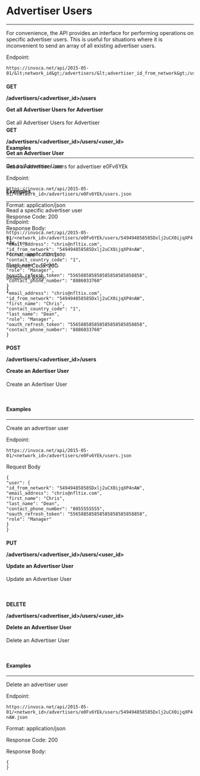 Advertiser Users
================

* * *

For convenience, the API provides an interface for performing operations on specific advertiser users. This is useful
for situations where it is inconvenient to send an array of all existing advertiser users.

Endpoint:

    https://invoca.net/api/2015-05-01/&lt;network_id&gt;/advertisers/&lt;advertiser_id_from_network&gt;/users/&lt;user_id_from_network&gt;.json

<div class="panel-group" id="accordion">
<div class="panel panel-default">
<div class="panel-heading toggle2 GET collapsed" data-toggle="collapse" data-target="#GET3658528685703960626" aria-expanded="false" aria-controls="GET3658528685703960626">
<h4 class="panel-title">
<div class="row">
<div class="col-md-2"><p class="GET-text">GET</p></div>
<div class="col-md-5"><p class="text-left">/advertisers/&lt;advertiser_id&gt;/users</p></div>
<div class="col-md-4"><span class="pull-right">Get all Advertiser Users for Advertiser</span></div>
</div>
</h4>
</div>
<div id="GET3658528685703960626" class="panel collapse" aria-expanded="false" style="height: 0px;">
<div class="panel-body">
<div>
<p>Get all Advertiser Users for Advertiser</p>
<br>
<h4> Examples </h4>
<hr>
<div class="example">
<div class="example-title">
<p>Read all advertiser users for advertiser e0Fv6YEk</p>
</div>
<span>Endpoint:
<p><code>https://invoca.net/api/2015-05-01/&lt;network_id&gt;/advertisers/e0Fv6YEk/users.json</code></p>
</span>
<p>Format:
application/json
</p>
<p>Response Code:
200
</p>
<p>Response Body:</p>
<pre class="prettyprint theme-github prettyprinted"><code><span class="pun">[</span><span class="pln"></span><span class="pun">{</span><span class="pln">
</span><span class="str">"email_address"</span><span class="pun">:</span><span class="pln"> </span><span
class="str">"chris@nfltix.com"</span><span class="pun">,</span><span class="pln">
</span><span class="str">"id_from_network"</span><span class="pun">:</span><span class="pln"> </span><span
class="str">"549494858585Dxlj2uCX0ijqXP4nAW"</span><span class="pun">,</span><span class="pln">
</span><span class="str">"first_name"</span><span class="pun">:</span><span class="pln"> </span><span class="str">"Chris"</span><span
class="pun">,</span><span class="pln">
</span><span class="str">"contact_country_code"</span><span class="pun">:</span><span class="pln"> </span><span
class="str">"1"</span><span class="pun">,</span><span class="pln">
</span><span class="str">"last_name"</span><span class="pun">:</span><span class="pln"> </span><span class="str">"Dean"</span><span
class="pun">,</span><span class="pln">
</span><span class="str">"role"</span><span class="pun">:</span><span class="pln"> </span><span class="str">"Manager"</span><span
class="pun">,</span><span class="pln">
</span><span class="str">"oauth_refresh_token"</span><span class="pun">:</span><span class="pln"> </span><span
class="str">"556588585858585858585858858"</span><span class="pun">,</span><span class="pln">
</span><span class="str">"contact_phone_number"</span><span class="pun">:</span><span class="pln"> </span><span
class="str">"8886033760"</span><span class="pln">
</span><span class="pun">}</span><span class="pln">
</span><span class="pun">]</span></code></pre>


</div>

</div>
</div>
</div>
</div>

<div class="panel panel-default">
<div class="panel-heading toggle2 collapsed GET" data-toggle="collapse" data-target="#GET-3400821928438983762"
aria-expanded="false" aria-controls="GET-3400821928438983762">
<h4 class="panel-title">

<div class="row">
<div class="col-md-2">
<p class="GET-text">GET</p>
</div>
<div class="col-md-5">
<p class="text-left">/advertisers/&lt;advertiser_id&gt;/users/&lt;user_id&gt;</p>
</div>

<div class="col-md-4">
<span class="pull-right">
Get an Advertiser User
</span>
</div>
</div>
</h4>
</div>
<div id="GET-3400821928438983762" class="panel collapse" aria-expanded="false">
<div class="panel-body">
<div>
<p>Get an Advertiser User</p>

<br>
<h4> Examples </h4>

<hr>
<div class="example">

<div class="example-title">
<p>Read a specific advertiser user</p>

</div>

<span>Endpoint:
<p><code>https://invoca.net/api/2015-05-01/&lt;network_id&gt;/advertisers/e0Fv6YEk/users/549494858585Dxlj2uCX0ijqXP4nAW.json</code>
</p>

</span>

<p>Format:
application/json
</p>


<p>Response Code:
200
</p>

<p>Response Body:</p>
<pre class="prettyprint theme-github prettyprinted"><code><span class="pun">{</span><span class="pln">
</span><span class="str">"email_address"</span><span class="pun">:</span><span class="pln"> </span><span class="str">"chris@nfltix.com"</span><span
class="pun">,</span><span class="pln">
</span><span class="str">"id_from_network"</span><span class="pun">:</span><span class="pln"> </span><span
class="str">"549494858585Dxlj2uCX0ijqXP4nAW"</span><span class="pun">,</span><span class="pln">
</span><span class="str">"first_name"</span><span class="pun">:</span><span class="pln"> </span><span class="str">"Chris"</span><span
class="pun">,</span><span class="pln">
</span><span class="str">"contact_country_code"</span><span class="pun">:</span><span class="pln"> </span><span
class="str">"1"</span><span class="pun">,</span><span class="pln">
</span><span class="str">"last_name"</span><span class="pun">:</span><span class="pln"> </span><span class="str">"Dean"</span><span
class="pun">,</span><span class="pln">
</span><span class="str">"role"</span><span class="pun">:</span><span class="pln"> </span><span
class="str">"Manager"</span><span class="pun">,</span><span class="pln">
</span><span class="str">"oauth_refresh_token"</span><span class="pun">:</span><span class="pln"> </span><span
class="str">"556588585858585858585858858"</span><span class="pun">,</span><span class="pln">
</span><span class="str">"contact_phone_number"</span><span class="pun">:</span><span class="pln"> </span><span
class="str">"8886033760"</span><span class="pln">
</span><span class="pun">}</span></code></pre>


</div>

</div>
</div>
</div>
</div>

<div class="panel panel-default">
<div class="panel-heading toggle2 collapsed POST" data-toggle="collapse" data-target="#POST-3780377522845086374"
aria-expanded="false" aria-controls="POST-3780377522845086374">
<h4 class="panel-title">

<div class="row">
<div class="col-md-2">
<p class="POST-text">POST</p>
</div>
<div class="col-md-5">
<p class="text-left">/advertisers/&lt;advertiser_id&gt;/users</p>
</div>

<div class="col-md-4">
<span class="pull-right">
Create an Adertiser User
</span>
</div>
</div>
</h4>
</div>
<div id="POST-3780377522845086374" class="panel collapse" aria-expanded="false">
<div class="panel-body">
<div>
<p>Create an Adertiser User</p>

<br>
<h4> Examples </h4>

<hr>
<div class="example">

<div class="example-title">
<p>Create an advertiser user</p>

</div>

<span>Endpoint:
<p><code>https://invoca.net/api/2015-05-01/&lt;network_id&gt;/advertisers/e0Fv6YEk/users.json</code></p>

</span>


<p>Request Body</p>
<pre class="prettyprint theme-github prettyprinted"><code><span class="pun">{</span><span class="pln">
</span><span class="str">"user"</span><span class="pun">:</span><span class="pln"> </span><span
class="pun">{</span><span class="pln">
</span><span class="str">"id_from_network"</span><span class="pun">:</span><span class="pln"> </span><span
class="str">"549494858585Dxlj2uCX0ijqXP4nAW"</span><span class="pun">,</span><span class="pln">
</span><span class="str">"email_address"</span><span class="pun">:</span><span class="pln"> </span><span
class="str">"chris@nfltix.com"</span><span class="pun">,</span><span class="pln">
</span><span class="str">"first_name"</span><span class="pun">:</span><span class="pln"> </span><span class="str">"Chris"</span><span
class="pun">,</span><span class="pln">
</span><span class="str">"last_name"</span><span class="pun">:</span><span class="pln"> </span><span class="str">"Dean"</span><span
class="pun">,</span><span class="pln">
</span><span class="str">"contact_phone_number"</span><span class="pun">:</span><span class="pln"> </span><span
class="str">"8055555555"</span><span class="pun">,</span><span class="pln">
</span><span class="str">"oauth_refresh_token"</span><span class="pun">:</span><span class="pln"> </span><span
class="str">"556588585858585858585858858"</span><span class="pun">,</span><span class="pln">
</span><span class="str">"role"</span><span class="pun">:</span><span class="pln"> </span><span class="str">"Manager"</span><span
class="pln">
</span><span class="pun">}</span><span class="pln">
</span><span class="pun">}</span></code></pre>


</div>

</div>
</div>
</div>
</div>

<div class="panel panel-default">
<div class="panel-heading toggle2 collapsed PUT" data-toggle="collapse" data-target="#PUT-3825890680866726622"
aria-expanded="false" aria-controls="PUT-3825890680866726622">
<h4 class="panel-title">

<div class="row">
<div class="col-md-2">
<p class="PUT-text">PUT</p>
</div>
<div class="col-md-5">
<p class="text-left">/advertisers/&lt;advertiser_id&gt;/users/&lt;user_id&gt;</p>
</div>

<div class="col-md-4">
<span class="pull-right">
Update an Advertiser User
</span>
</div>
</div>
</h4>
</div>
<div id="PUT-3825890680866726622" class="panel collapse" aria-expanded="false">
<div class="panel-body">
<div>
<p>Update an Advertiser User</p>

<br>

</div>
</div>
</div>
</div>

<div class="panel panel-default">
<div class="panel-heading toggle2 collapsed DELETE" data-toggle="collapse"
data-target="#DELETE316151902958468490" aria-expanded="false" aria-controls="DELETE316151902958468490">
<h4 class="panel-title">

<div class="row">
<div class="col-md-2">
<p class="DELETE-text">DELETE</p>
</div>
<div class="col-md-5">
<p class="text-left">/advertisers/&lt;advertiser_id&gt;/users/&lt;user_id&gt;</p>
</div>

<div class="col-md-4">
<span class="pull-right">
Delete an Advertiser User
</span>
</div>
</div>
</h4>
</div>
<div id="DELETE316151902958468490" class="panel collapse" aria-expanded="false">
<div class="panel-body">
<div>
<p>Delete an Advertiser User</p>

<br>
<h4> Examples </h4>

<hr>
<div class="example">

<div class="example-title">
<p>Delete an advertiser user</p>

</div>

<span>Endpoint:
<p><code>https://invoca.net/api/2015-05-01/&lt;network_id&gt;/advertisers/e0Fv6YEk/users/549494858585Dxlj2uCX0ijqXP4nAW.json</code>
</p>

</span>

<p>Format:
application/json
</p>


<p>Response Code:
200
</p>

<p>Response Body:</p>
<pre class="prettyprint theme-github prettyprinted"><code><span class="pun">{</span><span class="pln">
</span><span class="pun">}</span></code></pre>


</div>

</div>
</div>
</div>
</div>

<br>
</div>
